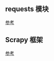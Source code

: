## requests 模块

[参考](http://robot.czxy.com/docs/spider/07_spider/)


## Scrapy 框架
[参考](http://robot.czxy.com/docs/spider/ext/scrapy/scrapy/#scrapy)






